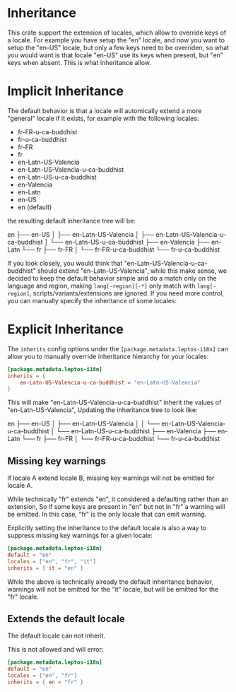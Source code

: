 # Inheritance

This crate support the extension of locales, which allow to override keys of a locale. 
For example you have setup the "en" locale, and now you want to setup the "en-US" locale, but only a few keys need to be overriden,
so what you would want is that locale "en-US" use its keys when present, but "en" keys when absent.
This is what inheritance allow.

# Implicit Inheritance

The default behavior is that a locale will automically extend a more "general" locale if it exists, 
for example with the following locales:

 - fr-FR-u-ca-buddhist
 - fr-u-ca-buddhist
 - fr-FR
 - fr
 - en-Latn-US-Valencia
 - en-Latn-US-Valencia-u-ca-buddhist
 - en-Latn-US-u-ca-buddhist
 - en-Valencia
 - en-Latn
 - en-US
 - en (default)

the resulting default inheritance tree will be:

en
├── en-US
│   ├── en-Latn-US-Valencia
│   ├── en-Latn-US-Valencia-u-ca-buddhist
│   └── en-Latn-US-u-ca-buddhist
├── en-Valencia
├── en-Latn
└── fr
    ├── fr-FR
    │   └── fr-FR-u-ca-buddhist 
    └── fr-u-ca-buddhist

If you look closely, you would think that "en-Latn-US-Valencia-u-ca-buddhist" should extend "en-Latn-US-Valencia",
while this make sense, we decided to keep the default behavior simple and do a match only on the language and region,
making `lang[-region][-*]` only match with `lang[-region]`, scripts/variants/extensions are ignored.
If you need more control, you can manually specify the inheritance of some locales:

# Explicit Inheritance

The `inherits` config options under the `[package.metadata.leptos-i18n]` can allow you to manually override inheritance hierarchy for your locales:

```toml
[package.metadata.leptos-i18n]
inherits = { 
    en-Latn-US-Valencia-u-ca-buddhist = "en-Latn-US-Valencia" 
}
```

This will make "en-Latn-US-Valencia-u-ca-buddhist" inherit the values of "en-Latn-US-Valencia",
Updating the inheritance tree to look like:

en
├── en-US
│   ├── en-Latn-US-Valencia
│   │   └── en-Latn-US-Valencia-u-ca-buddhist
│   └── en-Latn-US-u-ca-buddhist
├── en-Valencia
├── en-Latn
└── fr
    ├── fr-FR
    │   └── fr-FR-u-ca-buddhist 
    └── fr-u-ca-buddhist

## Missing key warnings

if locale A extend locale B, missing key warnings will not be emitted for locale A.

While technically "fr" extends "en", it considered a defaulting rather than an extension,
So if some keys are present in "en" but not in "fr" a warning will be emitted.
In this case, "fr" is the only locale that can emit warning.

Explicitly setting the inheritance to the default locale is also a way to suppress missing key warnings for a given locale:

```toml
[package.metadata.leptos-i18n]
default = "en"
locales = ["en", "fr", "it"]
inherits = { it = "en" }
```

While the above is technically already the default inheritance behavior, warnings will not be emitted for the "it" locale, but will be emitted for the "fr" locale.

## Extends the default locale

The default locale can not inherit.

This is not allowed and will error:

```toml
[package.metadata.leptos-i18n]
default = "en"
locales = ["en", "fr"]
inherits = { en = "fr" }
```
